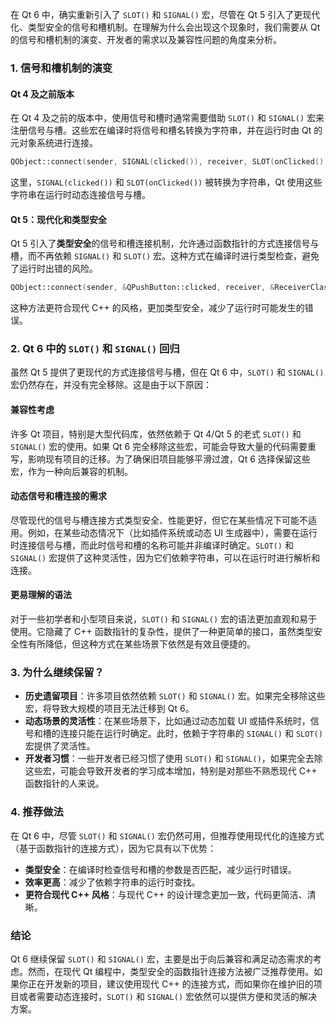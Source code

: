 在 Qt 6 中，确实重新引入了 `SLOT()` 和 `SIGNAL()` 宏，尽管在 Qt 5 引入了更现代化、类型安全的信号和槽机制。在理解为什么会出现这个现象时，我们需要从 Qt 的信号和槽机制的演变、开发者的需求以及兼容性问题的角度来分析。

### 1. **信号和槽机制的演变**

#### Qt 4 及之前版本
在 Qt 4 及之前的版本中，使用信号和槽时通常需要借助 `SLOT()` 和 `SIGNAL()` 宏来注册信号与槽。这些宏在编译时将信号和槽名转换为字符串，并在运行时由 Qt 的元对象系统进行连接。

```cpp
QObject::connect(sender, SIGNAL(clicked()), receiver, SLOT(onClicked()));
```

这里，`SIGNAL(clicked())` 和 `SLOT(onClicked())` 被转换为字符串，Qt 使用这些字符串在运行时动态连接信号与槽。

#### Qt 5：现代化和类型安全
Qt 5 引入了**类型安全**的信号和槽连接机制，允许通过函数指针的方式连接信号与槽，而不再依赖 `SIGNAL()` 和 `SLOT()` 宏。这种方式在编译时进行类型检查，避免了运行时出错的风险。

```cpp
QObject::connect(sender, &QPushButton::clicked, receiver, &ReceiverClass::onClicked);
```

这种方法更符合现代 C++ 的风格，更加类型安全，减少了运行时可能发生的错误。

### 2. **Qt 6 中的 `SLOT()` 和 `SIGNAL()` 回归**

虽然 Qt 5 提供了更现代的方式连接信号与槽，但在 Qt 6 中，`SLOT()` 和 `SIGNAL()` 宏仍然存在，并没有完全移除。这是由于以下原因：

#### 兼容性考虑
许多 Qt 项目，特别是大型代码库，依然依赖于 Qt 4/Qt 5 的老式 `SLOT()` 和 `SIGNAL()` 宏的使用。如果 Qt 6 完全移除这些宏，可能会导致大量的代码需要重写，影响现有项目的迁移。为了确保旧项目能够平滑过渡，Qt 6 选择保留这些宏，作为一种向后兼容的机制。

#### 动态信号和槽连接的需求
尽管现代的信号与槽连接方式类型安全、性能更好，但它在某些情况下可能不适用。例如，在某些动态情况下（比如插件系统或动态 UI 生成器中），需要在运行时连接信号与槽，而此时信号和槽的名称可能并非编译时确定。`SLOT()` 和 `SIGNAL()` 宏提供了这种灵活性，因为它们依赖字符串，可以在运行时进行解析和连接。

#### 更易理解的语法
对于一些初学者和小型项目来说，`SLOT()` 和 `SIGNAL()` 宏的语法更加直观和易于使用。它隐藏了 C++ 函数指针的复杂性，提供了一种更简单的接口，虽然类型安全性有所降低，但这种方式在某些场景下依然是有效且便捷的。

### 3. **为什么继续保留？**

- **历史遗留项目**：许多项目依然依赖 `SLOT()` 和 `SIGNAL()` 宏。如果完全移除这些宏，将导致大规模的项目无法迁移到 Qt 6。
- **动态场景的灵活性**：在某些场景下，比如通过动态加载 UI 或插件系统时，信号和槽的连接只能在运行时确定。此时，依赖于字符串的 `SIGNAL()` 和 `SLOT()` 宏提供了灵活性。
- **开发者习惯**：一些开发者已经习惯了使用 `SLOT()` 和 `SIGNAL()`，如果完全去除这些宏，可能会导致开发者的学习成本增加，特别是对那些不熟悉现代 C++ 函数指针的人来说。

### 4. **推荐做法**

在 Qt 6 中，尽管 `SLOT()` 和 `SIGNAL()` 宏仍然可用，但推荐使用现代化的连接方式（基于函数指针的连接方式），因为它具有以下优势：

- **类型安全**：在编译时检查信号和槽的参数是否匹配，减少运行时错误。
- **效率更高**：减少了依赖字符串的运行时查找。
- **更符合现代 C++ 风格**：与现代 C++ 的设计理念更加一致，代码更简洁、清晰。

### 结论

Qt 6 继续保留 `SLOT()` 和 `SIGNAL()` 宏，主要是出于向后兼容和满足动态需求的考虑。然而，在现代 Qt 编程中，类型安全的函数指针连接方法被广泛推荐使用。如果你正在开发新的项目，建议使用现代 C++ 的连接方式，而如果你在维护旧的项目或者需要动态连接时，`SLOT()` 和 `SIGNAL()` 宏依然可以提供方便和灵活的解决方案。